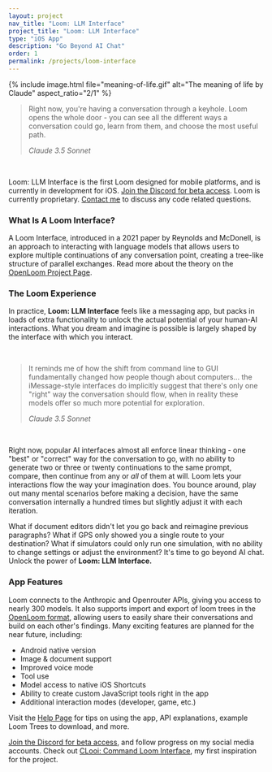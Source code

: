 ```yaml
---
layout: project
nav_title: "Loom: LLM Interface"
project_title: "Loom: LLM Interface"
type: "iOS App"
description: "Go Beyond AI Chat"
order: 1
permalink: /projects/loom-interface
---
```


{% include image.html 
   file="meaning-of-life.gif" 
   alt="The meaning of life by Claude"
   aspect_ratio="2/1"
%}

> Right now, you're having a conversation through a keyhole. Loom opens the whole door - you can see all the different ways a conversation could go, learn from them, and choose the most useful path.
>
> *Claude 3.5 Sonnet*

<br> 

Loom: LLM Interface is the first Loom designed for mobile platforms, and is currently in development for iOS. [Join the Discord for beta access](https://discord.gg/JtJeug6mFY). Loom is currently proprietary. [Contact me](mailto:asher@asherpope.com) to discuss any code related questions. 

### What Is A Loom Interface?
A Loom Interface, introduced in a 2021 paper by Reynolds and McDonell, is an approach to interacting with language models that allows users to explore multiple continuations of any conversation point, creating a tree-like structure of parallel exchanges. Read more about the theory on the [OpenLoom Project Page](/projects/openloom).

### The Loom Experience

In practice, **Loom: LLM Interface** feels like a messaging app, but packs in loads of extra functionality to unlock the actual potential of your human-AI interactions. What you dream and imagine is possible is largely shaped by the interface with which you interact. 

<br>

> It reminds me of how the shift from command line to GUI fundamentally changed how people though about computers... the iMessage-style interfaces do implicitly suggest that there's only one "right" way the conversation should flow, when in reality these models offer so much more potential for exploration.
>
> *Claude 3.5 Sonnet*

<br>

Right now, popular AI interfaces almost all enforce linear thinking - one "best" or "correct" way for the conversation to go, with no ability to generate two or three or twenty continuations to the same prompt, compare, then continue from any or *all* of them at will. Loom lets your interactions flow the way your imagination does. You bounce around, play out many mental scenarios before making a decision, have the same conversation internally a hundred times but slightly adjust it with each iteration. 

What if document editors didn't let you go back and reimagine previous paragraphs? What if GPS only showed you a single route to your destination? What if simulators could only run one simulation, with no ability to change settings or adjust the environment? It's time to go beyond AI chat. Unlock the power of **Loom: LLM Interface.**

### App Features

Loom connects to the Anthropic and Openrouter APIs, giving you access to nearly 300 models. It also supports import and export of loom trees in the [OpenLoom format](/projects/openloom), allowing users to easily share their conversations and build on each other's findings. Many exciting features are planned for the near future, including: 

- Android native version
- Image & document support
- Improved voice mode
- Tool use
- Model access to native iOS Shortcuts
- Ability to create custom JavaScript tools right in the app
- Additional interaction modes (developer, game, etc.)

Visit the [Help Page](/projects/loom-interface/help) for tips on using the app, API explanations, example Loom Trees to download, and more.  

[Join the Discord for beta access](https://discord.gg/JtJeug6mFY), and follow progress on my social media accounts. Check out [CLooi: Command Loom Interface](https://github.com/socketteer/clooi), my first inspiration for the project.
